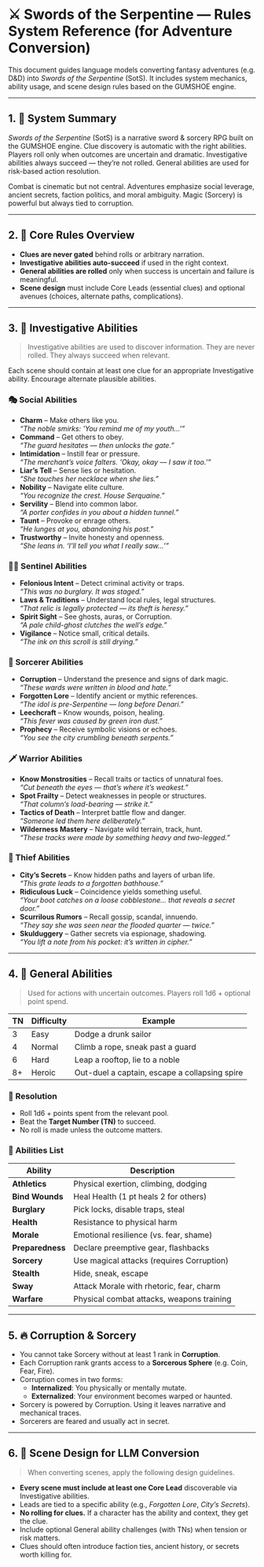 # ⚔️ Swords of the Serpentine — Rules System Reference (for Adventure Conversion)

This document guides language models converting fantasy adventures (e.g. D&D) into *Swords of the Serpentine* (SotS). It includes system mechanics, ability usage, and scene design rules based on the GUMSHOE engine.

---

## 1. 🎯 System Summary

*Swords of the Serpentine* (SotS) is a narrative sword & sorcery RPG built on the GUMSHOE engine. Clue discovery is automatic with the right abilities. Players roll only when outcomes are uncertain and dramatic. Investigative abilities always succeed — they’re not rolled. General abilities are used for risk-based action resolution.

Combat is cinematic but not central. Adventures emphasize social leverage, ancient secrets, faction politics, and moral ambiguity. Magic (Sorcery) is powerful but always tied to corruption.

---

## 2. 🧭 Core Rules Overview

- **Clues are never gated** behind rolls or arbitrary narration.
- **Investigative abilities auto-succeed** if used in the right context.
- **General abilities are rolled** only when success is uncertain and failure is meaningful.
- **Scene design** must include Core Leads (essential clues) and optional avenues (choices, alternate paths, complications).

---

## 3. 🧠 Investigative Abilities

> Investigative abilities are used to discover information. They are never rolled. They always succeed when relevant.

Each scene should contain at least one clue for an appropriate Investigative ability. Encourage alternate plausible abilities.

### 🎭 Social Abilities
- **Charm** – Make others like you.  
  *“The noble smirks: 'You remind me of my youth…'”*
- **Command** – Get others to obey.  
  *“The guard hesitates — then unlocks the gate.”*
- **Intimidation** – Instill fear or pressure.  
  *“The merchant’s voice falters. 'Okay, okay — I saw it too.'”*
- **Liar’s Tell** – Sense lies or hesitation.  
  *“She touches her necklace when she lies.”*
- **Nobility** – Navigate elite culture.  
  *“You recognize the crest. House Serquaine.”*
- **Servility** – Blend into common labor.  
  *“A porter confides in you about a hidden tunnel.”*
- **Taunt** – Provoke or enrage others.  
  *“He lunges at you, abandoning his post.”*
- **Trustworthy** – Invite honesty and openness.  
  *“She leans in. ‘I’ll tell you what I really saw…’”*

### 🕵️‍♀️ Sentinel Abilities
- **Felonious Intent** – Detect criminal activity or traps.  
  *“This was no burglary. It was staged.”*
- **Laws & Traditions** – Understand local rules, legal structures.  
  *“That relic is legally protected — its theft is heresy.”*
- **Spirit Sight** – See ghosts, auras, or Corruption.  
  *“A pale child-ghost clutches the well’s edge.”*
- **Vigilance** – Notice small, critical details.  
  *“The ink on this scroll is still drying.”*

### 🔮 Sorcerer Abilities
- **Corruption** – Understand the presence and signs of dark magic.  
  *“These wards were written in blood and hate.”*
- **Forgotten Lore** – Identify ancient or mythic references.  
  *“The idol is pre-Serpentine — long before Denari.”*
- **Leechcraft** – Know wounds, poison, healing.  
  *“This fever was caused by green iron dust.”*
- **Prophecy** – Receive symbolic visions or echoes.  
  *“You see the city crumbling beneath serpents.”*

### 🗡 Warrior Abilities
- **Know Monstrosities** – Recall traits or tactics of unnatural foes.  
  *“Cut beneath the eyes — that’s where it’s weakest.”*
- **Spot Frailty** – Detect weaknesses in people or structures.  
  *“That column’s load-bearing — strike it.”*
- **Tactics of Death** – Interpret battle flow and danger.  
  *“Someone led them here deliberately.”*
- **Wilderness Mastery** – Navigate wild terrain, track, hunt.  
  *“These tracks were made by something heavy and two-legged.”*

### 🐍 Thief Abilities
- **City’s Secrets** – Know hidden paths and layers of urban life.  
  *“This grate leads to a forgotten bathhouse.”*
- **Ridiculous Luck** – Coincidence yields something useful.  
  *“Your boot catches on a loose cobblestone… that reveals a secret door.”*
- **Scurrilous Rumors** – Recall gossip, scandal, innuendo.  
  *“They say she was seen near the flooded quarter — twice.”*
- **Skulduggery** – Gather secrets via espionage, shadowing.  
  *“You lift a note from his pocket: it’s written in cipher.”*

---

## 4. 💪 General Abilities

> Used for actions with uncertain outcomes. Players roll 1d6 + optional point spend.

| TN | Difficulty     | Example |
|----|----------------|---------|
| 3  | Easy           | Dodge a drunk sailor |
| 4  | Normal         | Climb a rope, sneak past a guard |
| 6  | Hard           | Leap a rooftop, lie to a noble |
| 8+ | Heroic         | Out-duel a captain, escape a collapsing spire |

### 🎲 Resolution
- Roll 1d6 + points spent from the relevant pool.
- Beat the **Target Number (TN)** to succeed.
- No roll is made unless the outcome matters.

### 📜 Abilities List

| Ability        | Description |
|----------------|-------------|
| **Athletics**     | Physical exertion, climbing, dodging |
| **Bind Wounds**   | Heal Health (1 pt heals 2 for others) |
| **Burglary**      | Pick locks, disable traps, steal |
| **Health**        | Resistance to physical harm |
| **Morale**        | Emotional resilience (vs. fear, shame) |
| **Preparedness**  | Declare preemptive gear, flashbacks |
| **Sorcery**       | Use magical attacks (requires Corruption) |
| **Stealth**       | Hide, sneak, escape |
| **Sway**          | Attack Morale with rhetoric, fear, charm |
| **Warfare**       | Physical combat attacks, weapons training |

---

## 5. 🔥 Corruption & Sorcery

- You cannot take Sorcery without at least 1 rank in **Corruption**.
- Each Corruption rank grants access to a **Sorcerous Sphere** (e.g. Coin, Fear, Fire).
- Corruption comes in two forms:
  - **Internalized**: You physically or mentally mutate.
  - **Externalized**: Your environment becomes warped or haunted.
- Sorcery is powered by Corruption. Using it leaves narrative and mechanical traces.
- Sorcerers are feared and usually act in secret.

---

## 6. 🧩 Scene Design for LLM Conversion

> When converting scenes, apply the following design guidelines.

- **Every scene must include at least one Core Lead** discoverable via Investigative abilities.
- Leads are tied to a specific ability (e.g., *Forgotten Lore*, *City’s Secrets*).
- **No rolling for clues.** If a character has the ability and context, they get the clue.
- Include optional General ability challenges (with TNs) when tension or risk matters.
- Clues should often introduce faction ties, ancient history, or secrets worth killing for.

